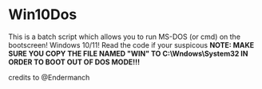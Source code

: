 # Win10Dos

This is a batch script which allows you to run MS-DOS (or cmd) on the bootscreen! Windows 10/11!
Read the code if your suspicous
**NOTE: MAKE SURE YOU COPY THE FILE NAMED "WIN" TO C:\Wndows\System32 IN ORDER TO BOOT OUT OF DOS MODE!!!**

credits to @Endermanch
